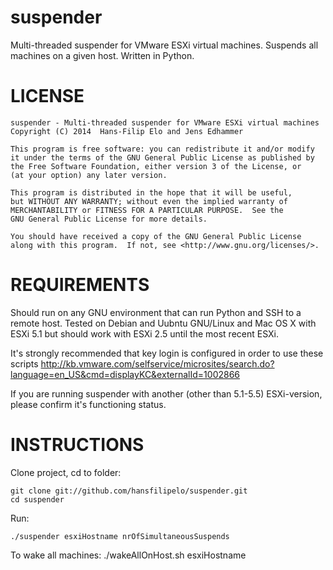 suspender
=========

Multi-threaded suspender for VMware ESXi virtual machines. Suspends all machines on a given host. Written in Python. 

LICENSE
=================================
    suspender - Multi-threaded suspender for VMware ESXi virtual machines
    Copyright (C) 2014  Hans-Filip Elo and Jens Edhammer

    This program is free software: you can redistribute it and/or modify
    it under the terms of the GNU General Public License as published by
    the Free Software Foundation, either version 3 of the License, or
    (at your option) any later version.

    This program is distributed in the hope that it will be useful,
    but WITHOUT ANY WARRANTY; without even the implied warranty of
    MERCHANTABILITY or FITNESS FOR A PARTICULAR PURPOSE.  See the
    GNU General Public License for more details.

    You should have received a copy of the GNU General Public License
    along with this program.  If not, see <http://www.gnu.org/licenses/>.

REQUIREMENTS
=================================
Should run on any GNU environment that can run Python and SSH to a remote host. Tested on Debian and Uubntu GNU/Linux and Mac OS X with ESXi 5.1 but should work with ESXi 2.5 until the most recent ESXi. 

It's strongly recommended that key login is configured in order to use these scripts http://kb.vmware.com/selfservice/microsites/search.do?language=en_US&cmd=displayKC&externalId=1002866

If you are running suspender with another (other than 5.1-5.5) ESXi-version, please confirm it's functioning status.

INSTRUCTIONS
=================================


Clone project, cd to folder: 

	git clone git://github.com/hansfilipelo/suspender.git
	cd suspender

Run:

	./suspender esxiHostname nrOfSimultaneousSuspends

To wake all machines: 
    ./wakeAllOnHost.sh esxiHostname

